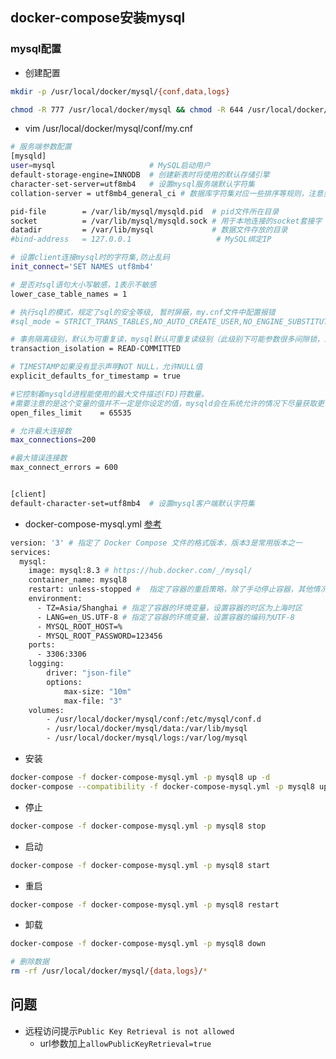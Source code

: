 ## docker-compose安装mysql


### mysql配置

* 创建配置

```sh
mkdir -p /usr/local/docker/mysql/{conf,data,logs}

chmod -R 777 /usr/local/docker/mysql && chmod -R 644 /usr/local/docker/mysql/conf
```

* vim /usr/local/docker/mysql/conf/my.cnf

```bash
# 服务端参数配置
[mysqld]
user=mysql                     # MySQL启动用户
default-storage-engine=INNODB  # 创建新表时将使用的默认存储引擎
character-set-server=utf8mb4   # 设置mysql服务端默认字符集
collation-server = utf8mb4_general_ci # 数据库字符集对应一些排序等规则，注意要和character-set-server对应

pid-file        = /var/lib/mysql/mysqld.pid  # pid文件所在目录
socket          = /var/lib/mysql/mysqld.sock # 用于本地连接的socket套接字
datadir         = /var/lib/mysql             # 数据文件存放的目录
#bind-address   = 127.0.0.1                   # MySQL绑定IP

# 设置client连接mysql时的字符集,防止乱码
init_connect='SET NAMES utf8mb4'

# 是否对sql语句大小写敏感，1表示不敏感
lower_case_table_names = 1

# 执行sql的模式，规定了sql的安全等级, 暂时屏蔽，my.cnf文件中配置报错
#sql_mode = STRICT_TRANS_TABLES,NO_AUTO_CREATE_USER,NO_ENGINE_SUBSTITUTION

# 事务隔离级别，默认为可重复读，mysql默认可重复读级别（此级别下可能参数很多间隙锁，影响性能）
transaction_isolation = READ-COMMITTED

# TIMESTAMP如果没有显示声明NOT NULL，允许NULL值
explicit_defaults_for_timestamp = true

#它控制着mysqld进程能使用的最大文件描述(FD)符数量。
#需要注意的是这个变量的值并不一定是你设定的值，mysqld会在系统允许的情况下尽量获取更多的FD数量
open_files_limit    = 65535

# 允许最大连接数
max_connections=200

#最大错误连接数
max_connect_errors = 600


[client]
default-character-set=utf8mb4  # 设置mysql客户端默认字符集
```



* docker-compose-mysql.yml  [参考](https://blog.csdn.net/weixin_40461281/article/details/111246938)

```dockerfile
version: '3' # 指定了 Docker Compose 文件的格式版本，版本3是常用版本之一
services:
  mysql:
    image: mysql:8.3 # https://hub.docker.com/_/mysql/
    container_name: mysql8
    restart: unless-stopped #  指定了容器的重启策略，除了手动停止容器，其他情况都自动重启容器
    environment:
      - TZ=Asia/Shanghai # 指定了容器的环境变量，设置容器的时区为上海时区
      - LANG=en_US.UTF-8 # 指定了容器的环境变量，设置容器的编码为UTF-8
      - MYSQL_ROOT_HOST=%
      - MYSQL_ROOT_PASSWORD=123456
    ports:
      - 3306:3306
    logging:
        driver: "json-file"
        options:
            max-size: "10m"
            max-file: "3"
    volumes:
        - /usr/local/docker/mysql/conf:/etc/mysql/conf.d
        - /usr/local/docker/mysql/data:/var/lib/mysql
        - /usr/local/docker/mysql/logs:/var/log/mysql
```



* 安装

```bash
docker-compose -f docker-compose-mysql.yml -p mysql8 up -d
docker-compose --compatibility -f docker-compose-mysql.yml -p mysql8 up -d
```

* 停止

```bash
docker-compose -f docker-compose-mysql.yml -p mysql8 stop
```

* 启动

```bash
docker-compose -f docker-compose-mysql.yml -p mysql8 start
```

* 重启

```bash
docker-compose -f docker-compose-mysql.yml -p mysql8 restart
```

* 卸载

```bash
docker-compose -f docker-compose-mysql.yml -p mysql8 down

# 删除数据
rm -rf /usr/local/docker/mysql/{data,logs}/*
```





## 问题

* 远程访问提示`Public Key Retrieval is not allowed`
  * url参数加上`allowPublicKeyRetrieval=true`
